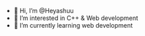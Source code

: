- 👋 Hi, I’m @Heyashuu
- 👀 I’m interested in C++ & Web development 
- 🌱 I’m currently learning web development 


<!---
Heyashuu/Heyashuu is a ✨ special ✨ repository because its `README.md` (this file) appears on your GitHub profile.
You can click the Preview link to take a look at your changes.
--->

